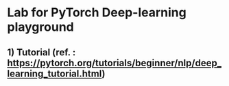 # Lab for PyTorch Deep-learning playground

## 1) Tutorial (ref. : https://pytorch.org/tutorials/beginner/nlp/deep_learning_tutorial.html)

